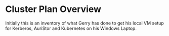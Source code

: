 # Cluster Plan Overview  

Initially this is an inventory of what Gerry has done to get his local VM setup for Kerberos, AuriStor and Kubernetes  on his Windows Laptop.


<!--stackedit_data:
eyJoaXN0b3J5IjpbLTE5NTQ4MDcwNjZdfQ==
-->